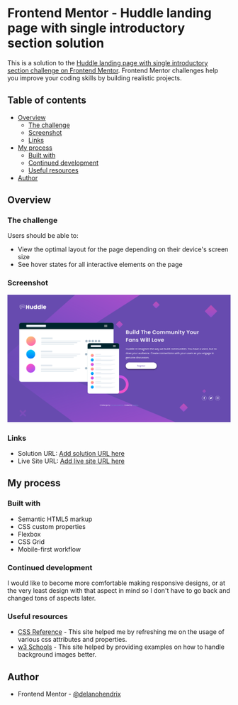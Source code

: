 # Frontend Mentor - Huddle landing page with single introductory section solution

This is a solution to the [Huddle landing page with single introductory section challenge on Frontend Mentor](https://www.frontendmentor.io/challenges/huddle-landing-page-with-a-single-introductory-section-B_2Wvxgi0). Frontend Mentor challenges help you improve your coding skills by building realistic projects.

## Table of contents

- [Overview](#overview)
  - [The challenge](#the-challenge)
  - [Screenshot](#screenshot)
  - [Links](#links)
- [My process](#my-process)
  - [Built with](#built-with)
  - [Continued development](#continued-development)
  - [Useful resources](#useful-resources)
- [Author](#author)

## Overview

### The challenge

Users should be able to:

- View the optimal layout for the page depending on their device's screen size
- See hover states for all interactive elements on the page

### Screenshot

![Screenshot](/screenshot.png)

### Links

- Solution URL: [Add solution URL here](https://your-solution-url.com)
- Live Site URL: [Add live site URL here](https://delanohendrix.github.io/Huddle-Landing-Page-with-Single-Introductory-Section/)

## My process

### Built with

- Semantic HTML5 markup
- CSS custom properties
- Flexbox
- CSS Grid
- Mobile-first workflow

### Continued development

I would like to become more comfortable making responsive designs, or at the very least design with that aspect in mind so I don't have to go back and changed tons of aspects later.

### Useful resources

- [CSS Reference](https://cssreference.io/) - This site helped me by refreshing me on the usage of various css attributes and properties.
- [w3 Schools](https://www.w3schools.com/) - This site helped by providing examples on how to handle background images better.

## Author

- Frontend Mentor - [@delanohendrix](https://www.frontendmentor.io/profile/delanohendrix)
